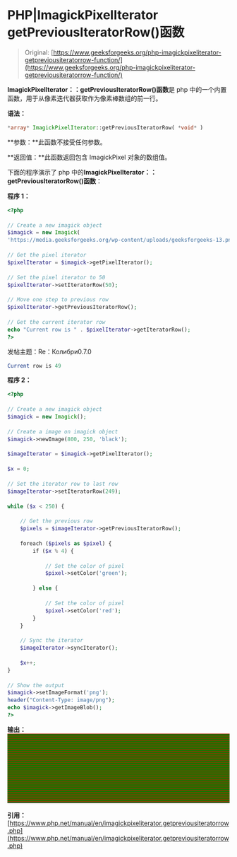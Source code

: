 # PHP|ImagickPixelIterator getPreviousIteratorRow()函数

> Original: [https://www.geeksforgeeks.org/php-imagickpixeliterator-getpreviousiteratorrow-function/](https://www.geeksforgeeks.org/php-imagickpixeliterator-getpreviousiteratorrow-function/)

**ImagickPixelIterator：：getPreviousIteratorRow()函数**是 php 中的一个内置函数，用于从像素迭代器获取作为像素棒数组的前一行。

**语法：**

```php
*array* ImagickPixelIterator::getPreviousIteratorRow( *void* )
```

**参数：**此函数不接受任何参数。

**返回值：**此函数返回包含 ImagickPixel 对象的数组值。

下面的程序演示了 php 中的**ImagickPixelIterator：：getPreviousIteratorRow()函数**：

**程序 1：**

```php
<?php

// Create a new imagick object
$imagick = new Imagick(
'https://media.geeksforgeeks.org/wp-content/uploads/geeksforgeeks-13.png');

// Get the pixel iterator
$pixelIterator = $imagick->getPixelIterator();

// Set the pixel iterator to 50
$pixelIterator->setIteratorRow(50);

// Move one step to previous row
$pixelIterator->getPreviousIteratorRow();

// Get the current iterator row
echo "Current row is " . $pixelIterator->getIteratorRow();
?>
```

发帖主题：Re：Колибри0.7.0

```php
Current row is 49
```

**程序 2：**

```php
<?php

// Create a new imagick object
$imagick = new Imagick();

// Create a image on imagick object
$imagick->newImage(800, 250, 'black');

$imageIterator = $imagick->getPixelIterator();

$x = 0;

// Set the iterator row to last row
$imageIterator->setIteratorRow(249);

while ($x < 250) {

    // Get the previous row
    $pixels = $imageIterator->getPreviousIteratorRow();

    foreach ($pixels as $pixel) {
        if ($x % 4) {

            // Set the color of pixel
            $pixel->setColor('green');

        } else {

            // Set the color of pixel
            $pixel->setColor('red');
        }
    }

    // Sync the iterator
    $imageIterator->syncIterator();

    $x++;
}

// Show the output
$imagick->setImageFormat('png');
header("Content-Type: image/png");
echo $imagick->getImageBlob();
?>
```

**输出：**
![](img/5d5be16cb46b4b26b10c9ed595304d54.png)

**引用：**[https://www.php.net/manual/en/imagickpixeliterator.getpreviousiteratorrow.php](https://www.php.net/manual/en/imagickpixeliterator.getpreviousiteratorrow.php)